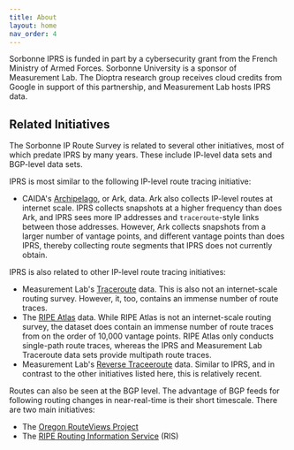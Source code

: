 ```yaml
---
title: About
layout: home
nav_order: 4
---
```


Sorbonne IPRS is funded in part by a cybersecurity grant from the French Ministry of Armed Forces.
Sorbonne University is a sponsor of Measurement Lab. The Dioptra research group receives cloud credits from Google in support of this partnership, and Measurement Lab hosts IPRS data.

## Related Initiatives

The Sorbonne IP Route Survey is related to several other initiatives, most of which predate IPRS by many years.
These include IP-level data sets and BGP-level data sets.

IPRS is most similar to the following IP-level route tracing initiative:

* CAIDA's [Archipelago](https://www.caida.org/projects/ark/), or Ark, data. Ark also collects IP-level routes at internet scale. IPRS collects snapshots at a higher frequency than does Ark, and IPRS sees more IP addresses and `traceroute`-style links between those addresses. However, Ark collects snapshots from a larger number of vantage points, and different vantage points than does IPRS, thereby collecting route segments that IPRS does not currently obtain.

IPRS is also related to other IP-level route tracing initiatives:

* Measurement Lab's [Traceroute](https://www.measurementlab.net/tests/traceroute/) data. This is also not an internet-scale routing survey. However, it, too, contains an immense number of route traces.
* The [RIPE Atlas](https://atlas.ripe.net/) data. While RIPE Atlas is not an internet-scale routing survey, the dataset does contain an immense number of route traces from on the order of 10,000 vantage points. RIPE Atlas only conducts single-path route traces, whereas the IPRS and Measurement Lab Traceroute data sets provide multipath route traces.
* Measurement Lab's [Reverse Traceeroute](https://www.measurementlab.net/tests/reverse_traceroute/) data. Similar to IPRS, and in contrast to the other initiatives listed here, this is relatively recent.

Routes can also be seen at the BGP level. The advantage of BGP feeds for following routing changes in near-real-time is their short timescale. There are two main initiatives:

* The [Oregon RouteViews Project](https://www.routeviews.org/routeviews/)
* The [RIPE Routing Information Service](https://www.ripe.net/analyse/internet-measurements/routing-information-service-ris/) (RIS)
